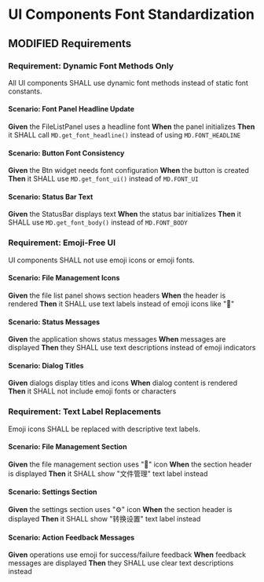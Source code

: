 # UI Components Font Standardization

## MODIFIED Requirements
### Requirement: Dynamic Font Methods Only
All UI components SHALL use dynamic font methods instead of static font constants.

#### Scenario: Font Panel Headline Update
**Given** the FileListPanel uses a headline font
**When** the panel initializes
**Then** it SHALL call `MD.get_font_headline()` instead of using `MD.FONT_HEADLINE`

#### Scenario: Button Font Consistency
**Given** the Btn widget needs font configuration
**When** the button is created
**Then** it SHALL use `MD.get_font_ui()` instead of `MD.FONT_UI`

#### Scenario: Status Bar Text
**Given** the StatusBar displays text
**When** the status bar initializes
**Then** it SHALL use `MD.get_font_body()` instead of `MD.FONT_BODY`

### Requirement: Emoji-Free UI
UI components SHALL not use emoji icons or emoji fonts.

#### Scenario: File Management Icons
**Given** the file list panel shows section headers
**When** the header is rendered
**Then** it SHALL use text labels instead of emoji icons like "📂"

#### Scenario: Status Messages
**Given** the application shows status messages
**When** messages are displayed
**Then** they SHALL use text descriptions instead of emoji indicators

#### Scenario: Dialog Titles
**Given** dialogs display titles and icons
**When** dialog content is rendered
**Then** it SHALL not include emoji fonts or characters

### Requirement: Text Label Replacements
Emoji icons SHALL be replaced with descriptive text labels.

#### Scenario: File Management Section
**Given** the file management section uses "📂" icon
**When** the section header is displayed
**Then** it SHALL show "文件管理" text label instead

#### Scenario: Settings Section
**Given** the settings section uses "⚙️" icon
**When** the section header is displayed
**Then** it SHALL show "转换设置" text label instead

#### Scenario: Action Feedback Messages
**Given** operations use emoji for success/failure feedback
**When** feedback messages are displayed
**Then** they SHALL use clear text descriptions instead